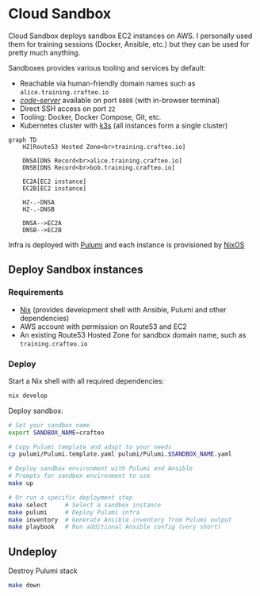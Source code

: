 # Cloud Sandbox

Cloud Sandbox deploys sandbox EC2 instances on AWS. I personally used them for training sessions (Docker, Ansible, etc.) but they can be used for pretty much anything. 

Sandboxes provides various tooling and services by default:
  - Reachable via human-friendly domain names such as `alice.training.crafteo.io`
  - [_code-server_](https://coder.com/docs/code-server/latest) available on port `8080` (with in-browser terminal)
  - Direct SSH access on port `22`
  - Tooling: Docker, Docker Compose, Git, etc.
  - Kubernetes cluster with [k3s](https://k3s.io/) (all instances form a single cluster)

```mermaid
graph TD
    HZ[Route53 Hosted Zone<br>training.crafteo.io]
    
    DNSA[DNS Record<br>alice.training.crafteo.io]
    DNSB[DNS Record<br>bob.training.crafteo.io]
    
    EC2A[EC2 instance]
    EC2B[EC2 instance]

    HZ-.-DNSA
    HZ-.-DNSB

    DNSA-->EC2A
    DNSB-->EC2B
```

Infra is deployed with [Pulumi](https://www.pulumi.com/) and each instance is provisioned by [NixOS](https://nixos.org/)

## Deploy Sandbox instances

### Requirements

- [Nix](https://nixos.org/) (provides development shell with Ansible, Pulumi and other dependencies)
- AWS account with permission on Route53 and EC2
- An existing Route53 Hosted Zone for sandbox domain name, such as `training.crafteo.io`

### Deploy

Start a Nix shell with all required dependencies:

```sh
nix develop
```

Deploy sandbox:

```sh
# Set your sandbox name
export SANDBOX_NAME=crafteo

# Copy Pulumi template and adapt to your needs
cp pulumi/Pulumi.template.yaml pulumi/Pulumi.$SANDBOX_NAME.yaml

# Deploy sandbox environment with Pulumi and Ansible
# Prompts for sandbox environment to use
make up

# Or run a specific deployment step
make select     # Select a sandbox instance
make pulumi     # Deploy Pulumi infra
make inventory  # Generate Ansible inventory from Pulumi output
make playbook   # Run additional Ansible config (very short)
```

## Undeploy

Destroy Pulumi stack

```sh
make down
```